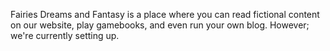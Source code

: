 Fairies Dreams and Fantasy is a place where you can read fictional content on our website, play gamebooks, and even run your own blog. However; we're currently setting up.
